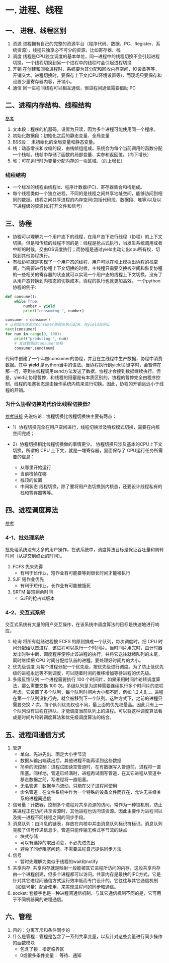 # 一. 进程、线程

## 一、 进程、线程区别
1. 资源
进程拥有自己的完整的资源平台（程序代码、数据、PC、Register、系统资源），线程只独享必不可少的资源，比如寄存器、栈
2. 调度
线程是CPU独立调度的基本单位，同一进程中的线程切换不会引起进程切换，一个线程切换到另一个进程中的线程时会引起进程切换
3. 开销
在创建和回收进程时，系统要为其分配和回收内存空间、IO设备等等，开销交大。进程切换时，要保存上下文(CPU环境设置等)，而现场只要保存和设置少量寄存器内容，开销小。
4. 通信
同一进程间线程可以相互通信，但进程间通信需要借助IPC

## 二、进程内存结构、线程结构
[参考](https://www.cnblogs.com/jingyg/p/5069964.html)
1. 文本段：程序的机器码。设置为只读，因为多个进程可能使用同一个程序。
2. 初始化数据段：初始化之后的静态变量、全局变量
3. BSS段： 未初始化的全局变量和静态变量。
4. 栈：动态增长和收缩的段，由栈帧组组成。系统会为每个当前调用的函数分配一个栈帧。栈帧中存储了函数的局部变量、实参和返回值。（向下增长）
5. 堆：可在运行时为变量分配内存的一块区域。（向上增长）

### 线程结构
- 一个标准的线程由线程id、程序计数器(PC)、寄存器集合和栈组成。
- 每个线程类似一个独立进程，不同的是线程之间共享地址空间，能够访问到相同的数据。线程之间共享进程的内存空间(包括代码段、数据段、堆等)以及以下进程级的资源(如打开文件和信号)

## 三、协程
- 协程可以理解为一个用户态下的线程，在用户态下进行线程（协程）的上下文切换。但是和传统的线程不同的是：线程是抢占式执行，当发生系统调用或者中断的时候，交由OS调度执行；而协程是通过yield主动让出cpu所有权，切换到其他协程执行。
- 有栈协程就是实现了一个用户态的线程，用户可以在堆上模拟出协程的栈空间，当需要进行协程上下文切换的时候，主线程只需要交换栈空间和恢复协程的一些相关的寄存器的状态就可以实现一个用户态的线程上下文切换，没有了从用户态转换到内核态的切换成本，协程的执行也就更加高效。
一个python协程的例子:
```python
def consume():
    while True:
        number = yield
        print("consuming ", number)

consumer = consume()
# 让初始化状态的consumer协程先执行起来，在yield处停止
next(consumer)
for num in range(0, 100):
    print("producing ", num)
    # 发送数据给consumer协程
    consumer.send(num)
```
代码中创建了一个叫做consumer的协程，并且在主线程中生产数据，协程中消费数据。其中 **yield** 是python当中的语法。当协程执行到yield关键字时，会暂停在那一行，等到主线程调用send方法发送了数据，协程才会接到数据继续执行。但是，yield让协程暂停，和线程的阻塞是有本质区别的。协程的暂停完全由程序控制，线程的阻塞状态是由操作系统内核来进行切换。因此，协程的开销远远小于线程的开销。

### 为什么协程切换的代价比线程切换低?
[参考链接](https://www.zhihu.com/question/308641794/answer/572499202)
先说结论：协程切换比线程切换快主要有两点：
- 1）协程切换完全在用户空间进行，线程切换涉及特权模式切换，需要在内核空间完成；
- 2）协程切换相比线程切换做的事情更少。
协程切换只涉及基本的CPU上下文切换，所谓的 CPU 上下文，就是一堆寄存器，里面保存了 CPU运行任务所需要的信息：

    - 从哪里开始运行
    - 当前栈帧在哪
    - 栈顶的位置
    - 中间状态
线程切换，除了要将用户态切换到内核态，还要设计线程私有的栈和寄存器等等。

## 四、进程调度算法
[参考](https://github.com/CyC2018/CS-Notes/blob/master/notes/%E8%AE%A1%E7%AE%97%E6%9C%BA%E6%93%8D%E4%BD%9C%E7%B3%BB%E7%BB%9F%20-%20%E8%BF%9B%E7%A8%8B%E7%AE%A1%E7%90%86.md#%E8%BF%9B%E7%A8%8B%E4%B8%8E%E7%BA%BF%E7%A8%8B)
### 4-1、批处理系统
批处理系统没有太多的用户操作，在该系统中，调度算法目标是保证吞吐量和周转时间（从提交到终止的时间）。
1. FCFS 先来先得
    - 有利于长作业，短作业有可能要等到很长时间才能被执行
2. SJF 短作业优先
    - 有利于短作业，长作业有可能被饿死
3. SRTM 最短剩余时间
    - SJF的抢占式版本
### 4-2、交互式系统
交互式系统有大量的用户交互操作，在该系统中调度算法的目标是快速地进行响应。
1. 轮询
将所有就绪进程按 FCFS 的原则排成一个队列，每次调度时，把 CPU 时间分配给队首进程，该进程可以执行一个时间片。当时间片用完时，由计时器发出时钟中断，调度程序便停止该进程的执行，并将它送往就绪队列的末尾，同时继续把 CPU 时间分配给队首的进程。要处理好时间片的大小。
2. 优先级调度
为每个进程分配一个优先级，按优先级进行调度。为了防止低优先级的进程永远等不到调度，可以随着时间的推移增加等待进程的优先级。
3. 多级反馈队列
一个进程需要执行 100 个时间片，如果采用时间片轮转调度算法，那么需要交换 100 次。多级队列是为这种需要连续执行多个时间片的进程考虑，它设置了多个队列，每个队列时间片大小都不同，例如 1,2,4,8,..。进程在第一个队列没执行完，就会被移到下一个队列。这种方式下，之前的进程只需要交换 7 次。每个队列优先权也不同，最上面的优先权最高。因此只有上一个队列没有进程在排队，才能调度当前队列上的进程。可以将这种调度算法看成是时间片轮转调度算法和优先级调度算法的结合。

## 五、进程间通信方式
1. 管道
    - 单向、先进先出、固定大小字节流
    - 数据从输出端读出后，其他进程不能再读到这些数据
    - 简单的流控制：进程试图读空管道时，在有数据写入管道前，进程将一直阻塞。同样地，管道已经满时，进程再试图写管道，在其它进程从管道中移走数据之前，写进程将一直阻塞。
    - 无名管道：数据单向流动，只能在父子进程间使用
    - 命名管道：在文件系统中作为一个特殊的设备文件而存在，允许无亲缘关系的进程间通信
2. 信号量：计数器，控制多个进程对共享资源的访问。常作为一种锁机制，防止某进程正在访问共享资源时，其他进程也访问该资源。因此主要作为进程间以及统一进程不同线程之间的同步手段。
3. 消息队列：由消息的链表，存放在内核中并由消息队列标识符标识。消息队列克服了信号传递信息少，管道只能传输无格式字节流的缺点
    - 块式存储
    - 可以有选择的取出消息，不必先进先出
    - 避免了同步阻塞问题，不需要进程自己提供同步方法
4. 信号
    - 暂时先理解为类似于线程的wait和notify
5. 共享内存: 共享内存就是映射一段能被其它进程所访问的内存，这段共享内存由一个进程创建，但多个进程都可以访问。共享内存是最快的IPC方式，它是针对其它进程间通信方式运行效率低而专门设计的。它往往与其它通信机制（如信号量）配合使用，来实现进程间的同步和通信。
6. socket: 套接字也是一种进程间通信机制，与其它通信机制不同的是，它可用于不同机器间的进程通信。

## 六、管程
1. 目的：分离互斥和条件同步的
2. 什么是管程：管程是包含了一系列共享变量，以及针对这些变量进行同步操作的函数模块
    - 包含了锁：指定临界区
    - 0或很多条件变量： 等待、通知

